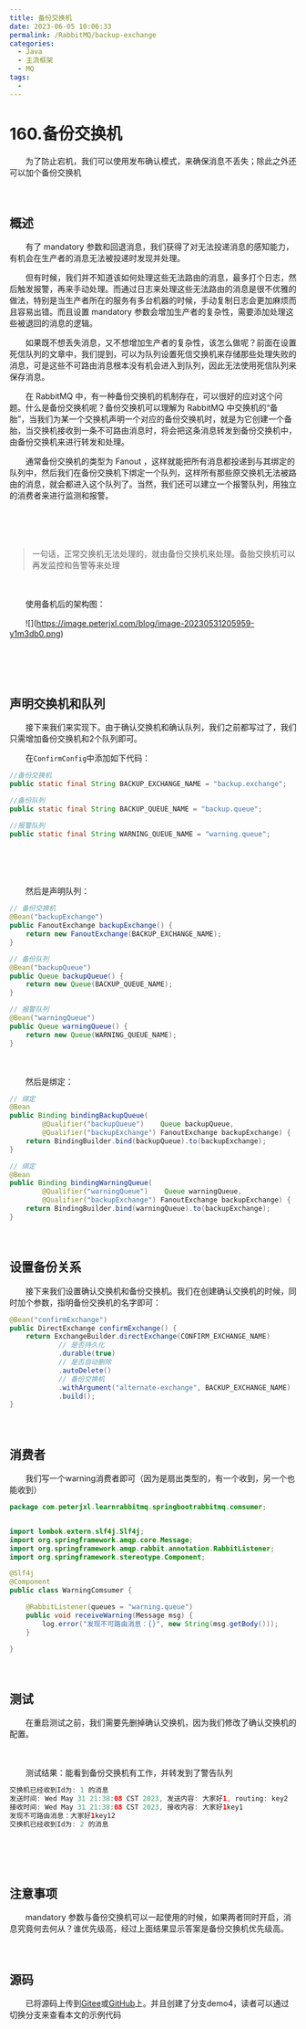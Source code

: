 ```yaml
---
title: 备份交换机
date: 2023-06-05 10:06:33
permalink: /RabbitMQ/backup-exchange
categories:
  - Java
  - 主流框架
  - MQ
tags:
  - 
---
```

# 160.备份交换机

　　为了防止宕机，我们可以使用发布确认模式，来确保消息不丢失；除此之外还可以加个备份交换机
<!-- more -->
　　‍

## 概述

　　有了 mandatory 参数和回退消息，我们获得了对无法投递消息的感知能力，有机会在生产者的消息无法被投递时发现并处理。

　　但有时候，我们并不知道该如何处理这些无法路由的消息，最多打个日志，然后触发报警，再来手动处理。而通过日志来处理这些无法路由的消息是很不优雅的做法，特别是当生产者所在的服务有多台机器的时候，手动复制日志会更加麻烦而且容易出错。而且设置 mandatory 参数会增加生产者的复杂性，需要添加处理这些被退回的消息的逻辑。

　　如果既不想丢失消息，又不想增加生产者的复杂性，该怎么做呢？前面在设置死信队列的文章中，我们提到，可以为队列设置死信交换机来存储那些处理失败的消息，可是这些不可路由消息根本没有机会进入到队列，因此无法使用死信队列来保存消息。

　　在 RabbitMQ 中，有一种备份交换机的机制存在，可以很好的应对这个问题。什么是备份交换机呢？备份交换机可以理解为 RabbitMQ 中交换机的“备胎”，当我们为某一个交换机声明一个对应的备份交换机时，就是为它创建一个备胎，当交换机接收到一条不可路由消息时，将会把这条消息转发到备份交换机中，由备份交换机来进行转发和处理。

　　通常备份交换机的类型为 Fanout ，这样就能把所有消息都投递到与其绑定的队列中，然后我们在备份交换机下绑定一个队列，这样所有那些原交换机无法被路由的消息，就会都进入这个队列了。当然，我们还可以建立一个报警队列，用独立的消费者来进行监测和报警。

　　‍

　　‍

> 一句话，正常交换机无法处理的，就由备份交换机来处理。备胎交换机可以再发监控和告警等来处理

　　‍

　　使用备机后的架构图：

　　![]​(https://image.peterjxl.com/blog/image-20230531205959-y1m3db0.png)​

　　‍

　　‍

## 声明交换机和队列

　　接下来我们来实现下。由于确认交换机和确认队列，我们之前都写过了，我们只需增加备份交换机和2个队列即可。

　　在`ConfirmConfig`​中添加如下代码：

```java
//备份交换机
public static final String BACKUP_EXCHANGE_NAME = "backup.exchange";

//备份队列
public static final String BACKUP_QUEUE_NAME = "backup.queue";

//报警队列
public static final String WARNING_QUEUE_NAME = "warning.queue";
```

　　‍

　　‍

　　然后是声明队列：

```java
// 备份交换机
@Bean("backupExchange")
public FanoutExchange backupExchange() {
    return new FanoutExchange(BACKUP_EXCHANGE_NAME);
}

// 备份队列
@Bean("backupQueue")
public Queue backupQueue() {
    return new Queue(BACKUP_QUEUE_NAME);
}

// 报警队列
@Bean("warningQueue")
public Queue warningQueue() {
    return new Queue(WARNING_QUEUE_NAME);
}
```

　　‍

　　然后是绑定：

```java
// 绑定
@Bean
public Binding bindingBackupQueue(
        @Qualifier("backupQueue")    Queue backupQueue,
        @Qualifier("backupExchange") FanoutExchange backupExchange) {
    return BindingBuilder.bind(backupQueue).to(backupExchange);
}

// 绑定
@Bean
public Binding bindingWarningQueue(
        @Qualifier("warningQueue")    Queue warningQueue,
        @Qualifier("backupExchange") FanoutExchange backupExchange) {
    return BindingBuilder.bind(warningQueue).to(backupExchange);
}
```

　　‍

## 设置备份关系

　　接下来我们设置确认交换机和备份交换机。我们在创建确认交换机的时候，同时加个参数，指明备份交换机的名字即可：

```java
@Bean("confirmExchange")
public DirectExchange confirmExchange() {
    return ExchangeBuilder.directExchange(CONFIRM_EXCHANGE_NAME)
            // 是否持久化
            .durable(true)
            // 是否自动删除
            .autoDelete()
            // 备份交换机
            .withArgument("alternate-exchange", BACKUP_EXCHANGE_NAME)
            .build();
}
```

　　‍

## 消费者

　　我们写一个warning消费者即可（因为是扇出类型的，有一个收到，另一个也能收到）

```java
package com.peterjxl.learnrabbitmq.springbootrabbitmq.comsumer;


import lombok.extern.slf4j.Slf4j;
import org.springframework.amqp.core.Message;
import org.springframework.amqp.rabbit.annotation.RabbitListener;
import org.springframework.stereotype.Component;

@Slf4j
@Component
public class WarningComsumer {

    @RabbitListener(queues = "warning.queue")
    public void receiveWarning(Message msg) {
        log.error("发现不可路由消息：{}", new String(msg.getBody()));
    }

}

```

　　‍

## 测试

　　在重启测试之前，我们需要先删掉确认交换机，因为我们修改了确认交换机的配置。

　　‍

　　测试结果：能看到备份交换机有工作，并转发到了警告队列

```java
交换机已经收到Id为: 1 的消息
发送时间: Wed May 31 21:38:08 CST 2023, 发送内容: 大家好1, routing: key2
接收时间: Wed May 31 21:38:08 CST 2023, 接收内容: 大家好1key1
发现不可路由消息：大家好1key12
交换机已经收到Id为: 2 的消息
```

　　‍

　　‍

## 注意事项

　　mandatory 参数与备份交换机可以一起使用的时候，如果两者同时开启，消息究竟何去何从？谁优先级高，经过上面结果显示答案是备份交换机优先级高。

　　‍

## 源码

　　已将源码上传到[Gitee](https://gitee.com/peterjxl/springboot-rabbitmq)或[GitHub](https://github.com/Peter-JXL/springboot-rabbitmq)上。并且创建了分支demo4，读者可以通过切换分支来查看本文的示例代码
